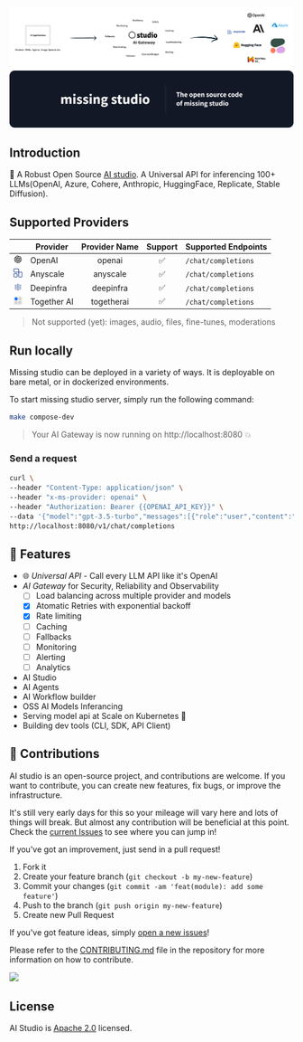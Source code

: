![Gateway](/assets/gateway.svg)
![Missing studio](/assets/github.png)

## Introduction
🌈 A Robust Open Source [AI studio](https://www.missing.studio). A Universal API for inferencing 100+ LLMs(OpenAI, Azure, Cohere, Anthropic, HuggingFace, Replicate, Stable Diffusion).

## Supported Providers
|                                               |   Provider     |   Provider Name  |   Support   |   Supported Endpoints    |
|-----------------------------------------------|----------------|    :---:         |    :---:    |--------------------------|
|<img src="assets/openai.png" width=16>         | OpenAI         |     openai       |      ✅     |  `/chat/completions`     |
|<img src="assets/anyscale.png" width=16>       | Anyscale       |    anyscale      |      ✅     |  `/chat/completions`     |
|<img src="assets/deepinfra.jpeg" width=16>     | Deepinfra      |    deepinfra     |      ✅     |  `/chat/completions`     |
|<img src="assets/togetherai.svg" width=16>     | Together AI	   |    togetherai    |      ✅     |  `/chat/completions`     |

> Not supported (yet): images, audio, files, fine-tunes, moderations

## Run locally
Missing studio can be deployed in a variety of ways. It is deployable on bare metal, or in dockerized environments.

To start missing studio server, simply run the following command:
```sh
make compose-dev
```
> Your AI Gateway is now running on http://localhost:8080 💥

### Send a request
```sh
curl \
--header "Content-Type: application/json" \
--header "x-ms-provider: openai" \
--header "Authorization: Bearer {{OPENAI_API_KEY}}" \
--data '{"model":"gpt-3.5-turbo","messages":[{"role":"user","content":"who are you?"}]}' \
http://localhost:8080/v1/chat/completions
```


## 🚀 Features
- 🌐 *Universal API* - Call every LLM API like it's OpenAI
- *AI Gateway* for Security, Reliability and Observability
  - [ ] Load balancing across multiple provider and models   
  - [X] Atomatic Retries with exponential backoff
  - [X] Rate limiting
  - [ ] Caching
  - [ ] Fallbacks
  - [ ] Monitoring
  - [ ] Alerting
  - [ ] Analytics
- AI Studio
- AI Agents
- AI Workflow builder
- OSS AI Models Inferancing
- Serving model api at Scale on Kubernetes 🦄️
- Building dev tools (CLI, SDK, API Client)

## 🫶 Contributions
AI studio is an open-source project, and  contributions are welcome. If you want to contribute, you can create new features, fix bugs, or improve the infrastructure. 

It's still very early days for this so your mileage will vary here and lots of things will break. But almost any contribution will be beneficial at this point. Check the [current Issues](https://github.com/missingstudio/studio/issues) to see where you can jump in!

If you've got an improvement, just send in a pull request!

1. Fork it
2. Create your feature branch (`git checkout -b my-new-feature`)
3. Commit your changes (`git commit -am 'feat(module): add some feature'`)
4. Push to the branch (`git push origin my-new-feature`)
5. Create new Pull Request

If you've got feature ideas, simply [open a new issues](https://github.com/missingstudio/studio/issues/new)!

Please refer to the [CONTRIBUTING.md](https://github.com/missingstudio/studio/blob/main/.github/CONTRIBUTING.md) file in the repository for more information on how to contribute.

<a href="https://github.com/missingstudio/studio/graphs/contributors">
  <img src="https://contrib.rocks/image?repo=missingstudio/studio" />
</a>

## License
AI Studio is [Apache 2.0](https://github.com/missingstudio/studio/blob/main/LICENSE) licensed.